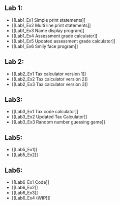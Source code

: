## Lab 1:
- [[Lab1_Ex1 Simple print statements]]
- [[Lab1_Ex2 Multi line print statements]]
- [[Lab1_Ex3 Name display program]]
- [[Lab1_Ex4 Assessment grade calculator]]
- [[Lab1_Ex5 Updated assessment grade calculator]]
- [[Lab1_Ex6 Smily face program]]

## Lab 2:
- [[Lab2_Ex1 Tax calculator version 1]]
- [[Lab2_Ex2 Tax calculator version 2]]
- [[Lab2_Ex3 Tax calculator version 3]]

## Lab3:
- [[Lab3_Ex1 Tax code calculator]]
- [[Lab3_Ex2 Updated Tax Calculator]]
- [[Lab3_Ex3 Random number guessing game]]

## Lab5:
- [[Lab5_Ex1]]
- [[Lab5_Ex2]]

## Lab6:
- [[Lab6_Ex1 Code]]
- [[Lab6_Ex2]]
- [[Lab6_Ex3]]
- [[Lab6_Ex4 (WIP)]]